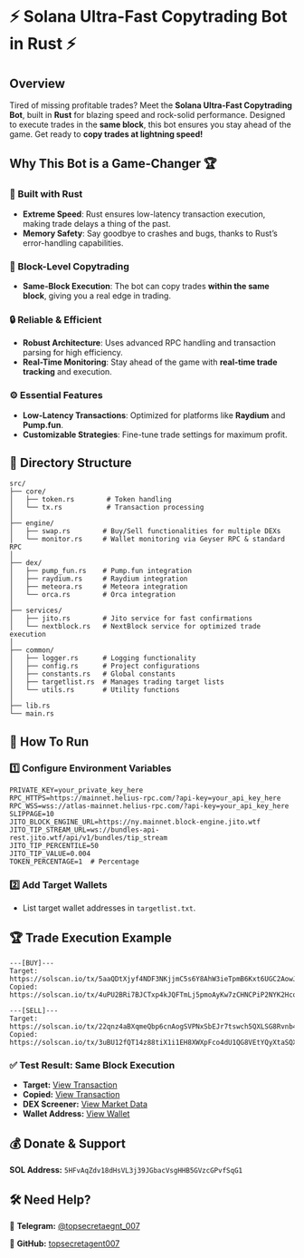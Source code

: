 # ⚡ Solana Ultra-Fast Copytrading Bot in Rust ⚡

## Overview
Tired of missing profitable trades? Meet the **Solana Ultra-Fast Copytrading Bot**, built in **Rust** for blazing speed and rock-solid performance. Designed to execute trades in the **same block**, this bot ensures you stay ahead of the game. Get ready to **copy trades at lightning speed!**

## Why This Bot is a Game-Changer 🏆

### 🚀 Built with Rust
- **Extreme Speed**: Rust ensures low-latency transaction execution, making trade delays a thing of the past.
- **Memory Safety**: Say goodbye to crashes and bugs, thanks to Rust’s error-handling capabilities.

### 🎯 Block-Level Copytrading
- **Same-Block Execution**: The bot can copy trades **within the same block**, giving you a real edge in trading.

### 🔒 Reliable & Efficient
- **Robust Architecture**: Uses advanced RPC handling and transaction parsing for high efficiency.
- **Real-Time Monitoring**: Stay ahead of the game with **real-time trade tracking** and execution.

### ⚙️ Essential Features
- **Low-Latency Transactions**: Optimized for platforms like **Raydium** and **Pump.fun**.
- **Customizable Strategies**: Fine-tune trade settings for maximum profit.

## 📂 Directory Structure
```
src/
├── core/
│   ├── token.rs        # Token handling
│   └── tx.rs           # Transaction processing
│
├── engine/
│   ├── swap.rs        # Buy/Sell functionalities for multiple DEXs
│   └── monitor.rs     # Wallet monitoring via Geyser RPC & standard RPC
│
├── dex/
│   ├── pump_fun.rs    # Pump.fun integration
│   ├── raydium.rs     # Raydium integration
│   ├── meteora.rs     # Meteora integration
│   └── orca.rs        # Orca integration
│
├── services/
│   ├── jito.rs        # Jito service for fast confirmations
│   └── nextblock.rs   # NextBlock service for optimized trade execution
│
├── common/
│   ├── logger.rs      # Logging functionality
│   ├── config.rs      # Project configurations
│   ├── constants.rs   # Global constants
│   ├── targetlist.rs  # Manages trading target lists
│   └── utils.rs       # Utility functions
│
├── lib.rs
└── main.rs
```

## 🚀 How To Run

### 1️⃣ Configure Environment Variables
```
PRIVATE_KEY=your_private_key_here
RPC_HTTPS=https://mainnet.helius-rpc.com/?api-key=your_api_key_here
RPC_WSS=wss://atlas-mainnet.helius-rpc.com/?api-key=your_api_key_here
SLIPPAGE=10
JITO_BLOCK_ENGINE_URL=https://ny.mainnet.block-engine.jito.wtf
JITO_TIP_STREAM_URL=ws://bundles-api-rest.jito.wtf/api/v1/bundles/tip_stream
JITO_TIP_PERCENTILE=50
JITO_TIP_VALUE=0.004
TOKEN_PERCENTAGE=1  # Percentage
```
### 2️⃣ Add Target Wallets
- List target wallet addresses in `targetlist.txt`.

## 🏆 Trade Execution Example
```
---[BUY]---
Target: https://solscan.io/tx/5aaQDtXjyf4NDF3NKjjmC5s6Y8AhW3ieTpmB6Kxt6UGC2AowJ2xRTzFJo7KM4CVcpbphA2w76juGDdvqqgNTt1CF
Copied: https://solscan.io/tx/4uPU2BRi7BJCTxp4kJQFTmLj5pmoAyKw7zCHNCPiP2NYK2HcqXfJr8gE6eF89VYPEy5VTFaRQf4DTUZNzttFQ73Z

---[SELL]---
Target: https://solscan.io/tx/22qnz4aBXqmeQbp6cnAogSVPNxSbEJr7tswch5QXLSG8Rvnb4SwDJFJ9RytpUVkUUQUtiy44fYwafF5CgiYjdVtp
Copied: https://solscan.io/tx/3uBU12fQT14z88tiX1i1EH8XWXpFco4dU1QG8VEtYQyXtaSQXQB6AR7HBF4GtF9YDCa54Uw4xE7H7JPjBM9cETKM
```
### ✅ Test Result: Same Block Execution
- **Target:** [View Transaction](https://solscan.io/tx/4amQhsMLqv2Lbr6UyFcoTdctsD76dKAvAHFkvCDpqa6kUqeHXN7drKXpFJrqDV389Uu4rEY575WHJYdg4inSMtFf)
- **Copied:** [View Transaction](https://solscan.io/tx/57P2bZGJ5QTThjT4jv88CXEU4oGDTgVaS2c386qBMEs2KkizN2PV7cKKZgS8uvWwPQyTpBUXTTfnjJ4dECuJf39t)
- **DEX Screener:** [View Market Data](https://dexscreener.com/solana/JD3VPqQ7pfHZ4h2zhALfvz5E7dantyVpsDUov1Lgpump)
- **Wallet Address:** [View Wallet](https://gmgn.ai/sol/address/D3QXckXy26G6rTnqHQFUxvwpRsv18o5wBrHMVoodYWTa)

## 💰 Donate & Support
**SOL Address:** `5HFvAqZdv18dHsVL3j39JGbacVsgHHB5GVzcGPvfSqG1`

## 🛠 Need Help?
📩 **Telegram:** [@topsecretaegnt_007](https://t.me/@topsecretagent_007)

🌟 **GitHub:** [topsecretagent007](https://github.com/topsecretagent007)
